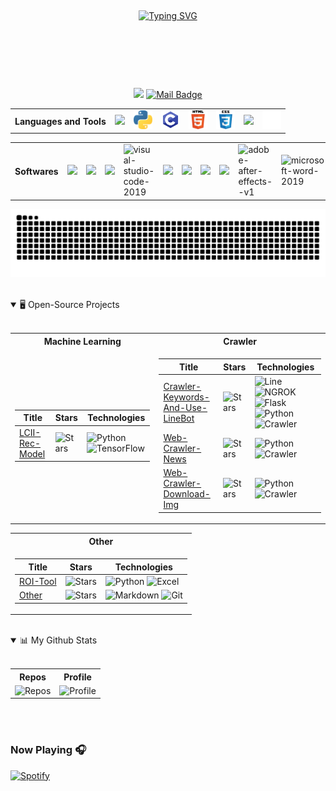 <!-- Shine Strip -->
<p align="center">
<img src="https://camo.githubusercontent.com/82291b0fe831bfc6781e07fc5090cbd0a8b912bb8b8d4fec0696c881834f81ac/68747470733a2f2f70726f626f742e6d656469612f394575424971676170492e676966" width="840"  height="2">
</p>

<!-- Introduction -->
<p align="center">
<a href="https://github.com/Junwu0615">
<img repeat=false src="https://readme-typing-svg.demolab.com?font=Handlee&center=true&vCenter=true&duration=1500&pause=1000&multiline=true&size=25&width=600&height=125&lines=Ping+Chun;2020:+USC+IM+|+2023:+FCU+IE+|+2024:+Data+Scientist;Social+Animals+%7C+Data+Scientist+%7C+Forex+Researcher;AI+%7C+Recommendaion+System+%7C+Web+Crawler+%7C+Bots" alt="Typing SVG" />
</a></p>
<br/>

<!-- Shine Strip -->
<p align="center">
<img src="https://camo.githubusercontent.com/82291b0fe831bfc6781e07fc5090cbd0a8b912bb8b8d4fec0696c881834f81ac/68747470733a2f2f70726f626f742e6d656469612f394575424971676170492e676966" width="840"  height="2">
</p>
<br/>

<!-- shield.io -->
<div align="center">
    
[![](https://visitor-badge.laobi.icu/badge?page_id=Junwu0615.Junwu0615)](https://visitor-badge.laobi.icu/badge?page_id=Junwu0615.Junwu0615)
[![Mail Badge](https://img.shields.io/badge/-jun.audis5@gmail.com-c14438?style=flat&logo=Gmail&logoColor=white&link=mailto:jun.audis5@gmail.com)](mailto:jun.audis5@gmail.com)

</div>


<!-- Languages and Tools -->
<table align="center">
<th> Languages and Tools </th>
<td> <img width="30px" src="https://miro.medium.com/max/3150/1*iDQvKoz7gGHc6YXqvqWWZQ.png"/> </td>
<td> <img width="30px" src="https://github.com/Aakarsh-B/trying-repos/blob/master/python-5.svg?raw=true"/> </td>
<td> <img width="30px" src="https://github.com/Aakarsh-B/trying-repos/blob/master/c-programming.png"/> </td>
<td> <img width="30px" src="https://raw.githubusercontent.com/github/explore/80688e429a7d4ef2fca1e82350fe8e3517d3494d/topics/html/html.png"/> </td>
<td> <img width="30px" src="https://raw.githubusercontent.com/github/explore/80688e429a7d4ef2fca1e82350fe8e3517d3494d/topics/css/css.png"/> </td>
<td> <img width="30px" src="https://www.vectorlogo.zone/logos/git-scm/git-scm-icon.svg"/> </td>
<td> <img width="30px" src="https://github.com/Aakarsh-B/trying-repos/blob/master/github.svg"/> </td>
</table>

<!-- Softwares -->
<table align="center">
<th> Softwares </th>
<td> <img width="30px" src="https://img.icons8.com/fluency/96/anaconda--v2.png"/> </td>
<td> <img width="30px" src="https://img.icons8.com/external-tal-revivo-shadow-tal-revivo/96/external-project-jupyter-a-nonprofit-organization-created-to-open-source-software-logo-shadow-tal-revivo.png"/> </td>
<td> <img width="30px" src="https://img.icons8.com/fluency/96/000000/spyder-ide-5.png"/> </td>
<td> <img width="30px" src="https://img.icons8.com/fluency/96/visual-studio-code-2019.png" alt="visual-studio-code-2019"/> </td>
<td> <img width="30px" src="https://img.icons8.com/fluency/96/visual-studio.png"/> </td>
<td> <img width="30px" src="https://img.icons8.com/fluency/96/adobe-acrobat.png"/> </td>
<td> <img width="30px" src="https://img.icons8.com/color/96/adobe-photoshop--v1.png"/> </td>
<td> <img width="30px" src="https://img.icons8.com/color/96/adobe-premiere-pro--v1.png"/> </td>
<td> <img width="30px" src="https://img.icons8.com/color/96/adobe-after-effects--v1.png" alt="adobe-after-effects--v1"/> </td>
<td> <img width="30px" src="https://img.icons8.com/fluency/96/microsoft-word-2019.png" alt="microsoft-word-2019"/> </td>
<td> <img width="30px" src="https://img.icons8.com/color/96/microsoft-powerpoint-2019--v1.png"/> </td>
<td> <img width="30px" src="https://img.icons8.com/color/96/microsoft-excel-2019--v1.png" alt="microsoft-excel-2019--v1"/> </td>
</table>

<!-- Greedy Snake -->
<p align="center">
<picture>
<source media="(prefers-color-scheme: dark)" srcset="https://raw.githubusercontent.com/Junwu0615/Junwu0615/output/github-contribution-grid-snake-dark.svg">
<source media="(prefers-color-scheme: light)" srcset="https://raw.githubusercontent.com/Junwu0615/Junwu0615/output/github-contribution-grid-snake.svg">
<img alt="github contribution grid snake animation" src="https://raw.githubusercontent.com/Junwu0615/Junwu0615/output/github-contribution-grid-snake.svg">
</picture>
</p>
</br>

<!-- Open-Source Projects -->
<details open>
<summary> 🖥️ Open-Source Projects </summary>
</br>
    
<table align="center">
<tr><th> Machine Learning </th> <th> Crawler </th></tr> 
<tr><td>

<!-- Machine Learning -->
| Title | Stars | Technologies |
|--|--|--|
| [LCII-Rec-Model](https://github.com/Junwu0615/LCII-Rec-Model) |  <img alt="Stars" src="https://img.shields.io/github/stars/Junwu0615/LCII-Rec-Model?style=flat-square&labelColor=black"> | ![Python](https://img.shields.io/badge/Python-3776AB.svg?logo=python&logoColor=white) ![TensorFlow](https://img.shields.io/badge/TensorFlow-FF6F00.svg?logo=tensorflow&logoColor=white) |
</td><td>

<!-- Crawler -->
| Title | Stars | Technologies |
|--|--|--|
| [Crawler-Keywords-And-Use-LineBot](https://github.com/Junwu0615/Crawler-Keywords-And-Use-LineBot) | <img alt="Stars" src="https://img.shields.io/github/stars/Junwu0615/Crawler-Keywords-And-Use-LineBot?style=flat-square&labelColor=black"> | ![Line](https://img.shields.io/badge/Line-00c300.svg?logo=line&logoColor=white) ![NGROK](https://img.shields.io/badge/NGROK-1F1E37.svg?logo=ngrok&logoColor=white) ![Flask](https://img.shields.io/badge/Flask-000.svg?logo=flask&logoColor=white) ![Python](https://img.shields.io/badge/Python-3776AB.svg?logo=python&logoColor=white) ![Crawler](https://img.shields.io/badge/Crawler-006241.svg?logo=openbugbounty&logoColor=white) |
| [Web-Crawler-News](https://github.com/Junwu0615/Web-Crawler-News) | <img alt="Stars" src="https://img.shields.io/github/stars/Junwu0615/Web-Crawler-News?style=flat-square&labelColor=black"> | ![Python](https://img.shields.io/badge/Python-3776AB.svg?logo=python&logoColor=white) ![Crawler](https://img.shields.io/badge/Crawler-006241.svg?logo=openbugbounty&logoColor=white) |
| [Web-Crawler-Download-Img](https://github.com/Junwu0615/Web-Crawler-Download-Img) | <img alt="Stars" src="https://img.shields.io/github/stars/Junwu0615/Web-Crawler-Download-Img?style=flat-square&labelColor=black"> | ![Python](https://img.shields.io/badge/Python-3776AB.svg?logo=python&logoColor=white) ![Crawler](https://img.shields.io/badge/Crawler-006241.svg?logo=openbugbounty&logoColor=white) |
</td></tr></table>

<table align="center">
<tr><th> Other </th></tr>
<tr><td>

<!-- Other -->
| Title | Stars | Technologies |
|--|--|--|
| [ROI-Tool](https://github.com/Junwu0615/ROI-Tool) |  <img alt="Stars" src="https://img.shields.io/github/stars/Junwu0615/ROI-Tool?style=flat-square&labelColor=black"> | ![Python](https://img.shields.io/badge/Python-3776AB.svg?logo=python&logoColor=white) ![Excel](https://img.shields.io/badge/Eexcel-217346.svg?logo=microsoftexcel&logoColor=white) |
| [Other](https://github.com/Junwu0615/Other) | <img alt="Stars" src="https://img.shields.io/github/stars/Junwu0615/Other?style=flat-square&labelColor=black"> | ![Markdown](https://img.shields.io/badge/Markdown-000000.svg?logo=markdown&logoColor=white) ![Git](https://img.shields.io/badge/Git-F05032.svg?logo=git&logoColor=white) |
</td></tr></table></details>
</br>

<!-- My Github Stats -->
<details open>
<summary> 📊 My Github Stats </summary>
</br>
<table align="center"> 
<tr><th> Repos </th><th> Profile </th></tr>
<tr>
<td><img alt="Repos" src="http://github-profile-summary-cards.vercel.app/api/cards/repos-per-language?username=Junwu0615&theme=dracula"></td>  
<td><img alt="Profile" src="http://github-profile-summary-cards.vercel.app/api/cards/profile-details?username=Junwu0615&theme=dracula"></td>
</tr>
</table> </details>
</br></br>

<!-- Now Playing -->
### Now Playing 🎧

[![Spotify](https://github-readme-remake.vercel.app/api/spotify)](https://open.spotify.com/track/5X44AM1nupxOQ16i6yr3y3)
